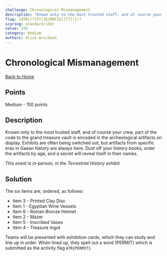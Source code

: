 ```yaml
---
challenge: Chronological Mismanagement
description: "Known only to the most trusted staff, and of course your crew, part of the code to the grand treasure vault is encoded in the archeological artifacts on display. Exhibits are often being switched out, but artifacts from specific eras in Gaean history are always here. Dust off your history books, order the artifacts by age, and a secret will reveal itself in their names.\m\m*This event is in-person, in the Terrestrial History exhibit.*"
flag: (ATR{)?[P][3E]RM[1I][T7](})?
scoring: standard(150)
value: 150
category: Medium
authors: Alice Arvidson
---
```


# Chronological Mismanagement

[Back to Home](../../README.md)

## Points

Medium - 150 points

## Description

Known only to the most trusted staff, and of course your crew, part of the code to the grand treasure vault is encoded in the archeological artifacts on display. Exhibits are often being switched out, but artifacts from specific eras in Gaean history are always here. Dust off your history books, order the artifacts by age, and a secret will reveal itself in their names.

*This event is in-person, in the Terrestrial History exhibit.*

## Solution

The six items are, ordered, as follows:
- Item 3 - Printed Clay Disc
- Item 1 - Egyptian Wine Vessels
- Item 6 - Roman Bronze Helmet
- Item 2 - Mazer
- Item 5 - Inscribed Vases
- Item 4 - Treasure Ingot

Teams will be presented with exhibition cards, which they can study and line up in order. When lined up, they spell out a word (PERMIT) which is submitted as the activity flag `ATR{PERMIT}`.
